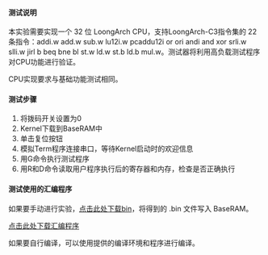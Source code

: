 #### 测试说明

本实验需要实现一个 32 位 LoongArch CPU，支持LoongArch-C3指令集的 22 条指令：addi.w add.w sub.w lu12i.w pcaddu12i or ori andi and xor srli.w slli.w jirl b beq bne bl st.w ld.w st.b ld.b mul.w。测试器将利用高负载测试程序对CPU功能进行验证。

CPU实现要求与基础功能测试相同。

#### 测试步骤

1. 将拨码开关设置为0
2. Kernel下载到BaseRAM中
3. 单击复位按钮
4. 模拟Term程序连接串口，等待Kernel启动时的欢迎信息
5. 用G命令执行测试程序
6. 用R和D命令读取用户程序执行后的寄存器和内存，检查是否正确执行

#### 测试使用的汇编程序

如果要手动进行实验，[点击此处下载bin](kernel.bin)，将得到的 .bin 文件写入 BaseRAM。

[点击此处下载汇编程序](supervisor_la.zip)

如果要自行编译，可以使用提供的编译环境和程序进行编译。